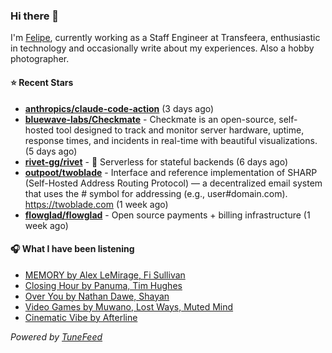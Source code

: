 ### Hi there 👋

I'm [Felipe](https://felipevm.com), currently working as a Staff Engineer at Transfeera, enthusiastic in technology and occasionally write about my experiences. Also a hobby photographer.

#### ⭐ Recent Stars
- **[anthropics/claude-code-action](https://github.com/anthropics/claude-code-action)** (3 days ago)
- **[bluewave-labs/Checkmate](https://github.com/bluewave-labs/Checkmate)** - Checkmate is an open-source, self-hosted tool designed to track and monitor server hardware, uptime, response times, and incidents in real-time with beautiful visualizations. (5 days ago)
- **[rivet-gg/rivet](https://github.com/rivet-gg/rivet)** - 🔩 Serverless for stateful backends (6 days ago)
- **[outpoot/twoblade](https://github.com/outpoot/twoblade)** - Interface and reference implementation of SHARP (Self-Hosted Address Routing Protocol) — a decentralized email system that uses the # symbol for addressing (e.g., user#domain.com). https://twoblade.com (1 week ago)
- **[flowglad/flowglad](https://github.com/flowglad/flowglad)** - Open source payments &#43; billing infrastructure (1 week ago)

#### 🎧 What I have been listening
- [MEMORY by Alex LeMirage, Fi Sullivan](https://open.spotify.com/track/4XKYLo1eAUFETIt5PLy8ZG)
- [Closing Hour by Panuma, Tim Hughes](https://open.spotify.com/track/5m8yfomGrRuslN7B3PfF3C)
- [Over You by Nathan Dawe, Shayan](https://open.spotify.com/track/0GWpFejiwi53OSfiyXyIDJ)
- [Video Games by Muwano, Lost Ways, Muted Mind](https://open.spotify.com/track/5rHm2ip7muS6241JYEH4Dy)
- [Cinematic Vibe by Afterline](https://open.spotify.com/track/6QWBTReFCS69Z184tnYvNH)

_Powered by [TuneFeed](https://tunefeed.app?ref=github.com)_
